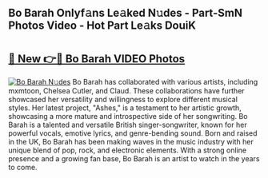 ## Bo Barah Onlyf𝚊ns Le𝚊ked N𝚞des - Part-SmN Photos Video - Hot Part Le𝚊ks DouiK

# <h2><a href="http://ab12946.deff.icu/?id=Bo+Barah">🔗 New 👉🔴 Bo Barah VIDEO Photos</a></h2>

[![Bo Barah N𝚞des](https://i.imgur.com/rIISA9y.gif)](http://ab12946.deff.icu/?id=Bo+Barah)
Bo Barah has collaborated with various artists, including mxmtoon, Chelsea Cutler, and Claud. These collaborations have further showcased her versatility and willingness to explore different musical styles. Her latest project, "Ashes," is a testament to her artistic growth, showcasing a more mature and introspective side of her songwriting. Bo Barah is a talented and versatile British singer-songwriter, known for her powerful vocals, emotive lyrics, and genre-bending sound. Born and raised in the UK, Bo Barah has been making waves in the music industry with her unique blend of pop, rock, and electronic elements. With a strong online presence and a growing fan base, Bo Barah is an artist to watch in the years to come.
